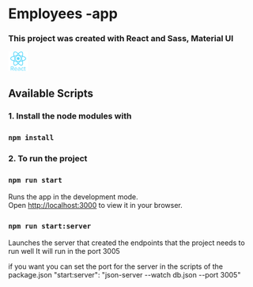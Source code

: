 # Employees -app

<h3 align="left">This project was created with React  and Sass, Material UI </h3>
<p align="left">
<a href="https://reactjs.org/" target="_blank" rel="noreferrer"> <img src="https://raw.githubusercontent.com/devicons/devicon/master/icons/react/react-original-wordmark.svg" alt="react" width="40" height="40"/> </a>
</p>

## Available Scripts

### 1. Install the node modules with

### `npm install`

### 2. To run the project

### `npm run start`

Runs the app in the development mode.\
Open [http://localhost:3000](http://localhost:3000) to view it in your browser.

### `npm run start:server`

Launches the server that created the endpoints that the project needs to run well
It will run in the port 3005

if you want you can set the port for the server in the scripts of the package.json
"start:server": "json-server --watch db.json --port 3005"
